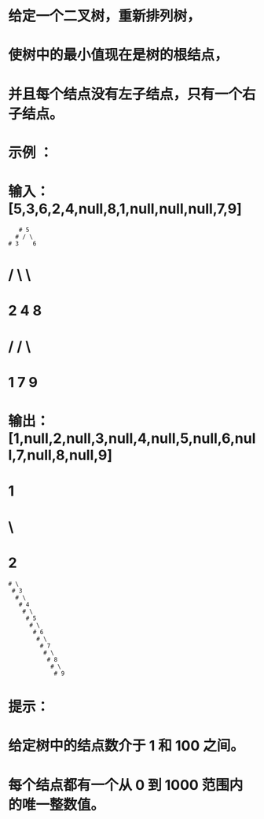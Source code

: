 # 给定一个二叉树，重新排列树，
# 使树中的最小值现在是树的根结点，
# 并且每个结点没有左子结点，只有一个右子结点。
# 示例 ：
# 输入：[5,3,6,2,4,null,8,1,null,null,null,7,9]
       # 5
      # / \
    # 3    6
   # / \    \
  # 2   4    8
 # /        / \ 
# 1        7   9
# 输出：[1,null,2,null,3,null,4,null,5,null,6,null,7,null,8,null,9]
 # 1
  # \
   # 2
    # \
     # 3
      # \
       # 4
        # \
         # 5
          # \
           # 6
            # \
             # 7
              # \
               # 8
                # \
                 # 9  
# 提示：
# 给定树中的结点数介于 1 和 100 之间。
# 每个结点都有一个从 0 到 1000 范围内的唯一整数值。